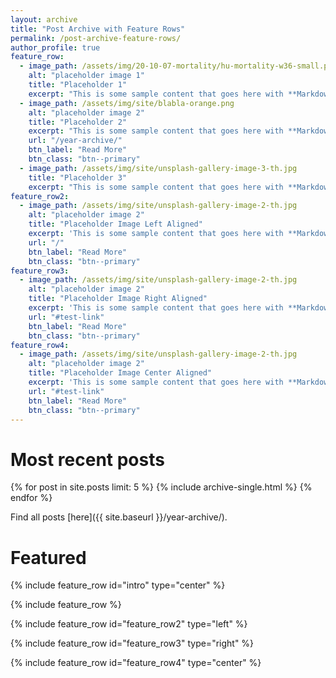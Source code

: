 ```yaml
---
layout: archive
title: "Post Archive with Feature Rows"
permalink: /post-archive-feature-rows/
author_profile: true
feature_row:
  - image_path: /assets/img/20-10-07-mortality/hu-mortality-w36-small.png
    alt: "placeholder image 1"
    title: "Placeholder 1"
    excerpt: "This is some sample content that goes here with **Markdown** formatting."
  - image_path: /assets/img/site/blabla-orange.png
    alt: "placeholder image 2"
    title: "Placeholder 2"
    excerpt: "This is some sample content that goes here with **Markdown** formatting."
    url: "/year-archive/"
    btn_label: "Read More"
    btn_class: "btn--primary"
  - image_path: /assets/img/site/unsplash-gallery-image-3-th.jpg
    title: "Placeholder 3"
    excerpt: "This is some sample content that goes here with **Markdown** formatting."
feature_row2:
  - image_path: /assets/img/site/unsplash-gallery-image-2-th.jpg
    alt: "placeholder image 2"
    title: "Placeholder Image Left Aligned"
    excerpt: 'This is some sample content that goes here with **Markdown** formatting. Left aligned with `type="left"`'
    url: "/"
    btn_label: "Read More"
    btn_class: "btn--primary"
feature_row3:
  - image_path: /assets/img/site/unsplash-gallery-image-2-th.jpg
    alt: "placeholder image 2"
    title: "Placeholder Image Right Aligned"
    excerpt: 'This is some sample content that goes here with **Markdown** formatting. Right aligned with `type="right"`'
    url: "#test-link"
    btn_label: "Read More"
    btn_class: "btn--primary"
feature_row4:
  - image_path: /assets/img/site/unsplash-gallery-image-2-th.jpg
    alt: "placeholder image 2"
    title: "Placeholder Image Center Aligned"
    excerpt: 'This is some sample content that goes here with **Markdown** formatting. Centered with `type="center"`'
    url: "#test-link"
    btn_label: "Read More"
    btn_class: "btn--primary"
---
```


# Most recent posts

{% for post in site.posts limit: 5 %}
  {% include archive-single.html %}
{% endfor %}

Find all posts [here]({{ site.baseurl }}/year-archive/).

# Featured

{% include feature_row id="intro" type="center" %}

{% include feature_row %}

{% include feature_row id="feature_row2" type="left" %}

{% include feature_row id="feature_row3" type="right" %}

{% include feature_row id="feature_row4" type="center" %}
